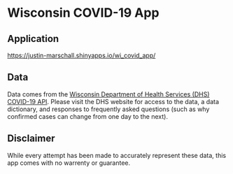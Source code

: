 # Wisconsin COVID-19 App

## Application
https://justin-marschall.shinyapps.io/wi_covid_app/

## Data
Data comes from the [Wisconsin Department of Health Services (DHS) COVID-19 API](https://www.dhs.wisconsin.gov/covid-19/data-101.htm).  Please visit the DHS website for access to the data, a data dictionary, and responses to frequently asked questions (such as why confirmed cases can change from one day to the next).

## Disclaimer
While every attempt has been made to accurately represent these data, this app comes with no warrenty or guarantee.  

